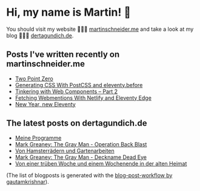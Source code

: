 # Hi, my name is Martin! 👋 
You should visit my website 👨🏼‍💻  [martinschneider.me](https://martinschneider.me) and take a look at my blog 🤷🏼‍♂️ [dertagundich.de](https://www.dertagundich.de).

## Posts I've written recently on martinschneider.me
<!-- MSME-POST-LIST:START -->
- [Two Point Zero](https://martinschneider.me/articles/two-point-zero/)
- [Generating CSS With PostCSS and eleventy.before](https://martinschneider.me/articles/generating-css-with-postcss-and-eleventy-before/)
- [Tinkering with Web Components – Part 2](https://martinschneider.me/articles/tinkering-with-web-components-part-2/)
- [Fetching Webmentions With Netlify and Eleventy Edge](https://martinschneider.me/articles/fetching-webmentions-with-netlify-and-eleventy-edge/)
- [New Year, new Eleventy](https://martinschneider.me/articles/new-year-new-eleventy/)
<!-- MSME-POST-LIST:END -->

## The latest posts on dertagundich.de
<!-- DTUI-POST-LIST:START -->
- [Meine Programme](https://www.dertagundich.de/blog/2023/11/meine-programme)
- [Mark Greaney: The Gray Man - Operation Back Blast](https://www.dertagundich.de/blog/2023/11/mark-greaney-the-gray-man-operation-back-blast)
- [Von Hamsterrädern und Gartenarbeiten](https://www.dertagundich.de/blog/2023/11/von-hamsterradern-und-gartenarbeiten)
- [Mark Greaney: The Gray Man - Deckname Dead Eye](https://www.dertagundich.de/blog/2023/11/mark-greaney-the-gray-man-deckname-dead-eye)
- [Von einer trüben Woche und einem Wochenende in der alten Heimat](https://www.dertagundich.de/blog/2023/10/von-einer-truben-woche-und-einem-wochenende-in-der-alten-heimat)
<!-- DTUI-POST-LIST:END -->

(The list of blogposts is generated with the [blog-post-workflow by gautamkrishnar](https://github.com/gautamkrishnar/blog-post-workflow)).
